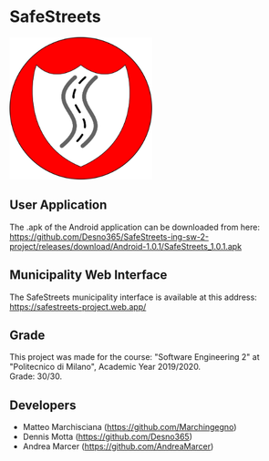 # SafeStreets

<img src="https://raw.githubusercontent.com/Desno365/SafeStreets-ing-sw-2-project/master/Implementation/SafeStreetsApp/app/src/main/res/drawable/ic_launcher.png" width="250" height="250"></img>

## User Application
The .apk of the Android application can be downloaded from here:
https://github.com/Desno365/SafeStreets-ing-sw-2-project/releases/download/Android-1.0.1/SafeStreets_1.0.1.apk

## Municipality Web Interface
The SafeStreets municipality interface is available at this address:
https://safestreets-project.web.app/

## Grade
This project was made for the course: "Software Engineering 2" at "Politecnico di Milano", Academic Year 2019/2020.<br>
Grade: 30/30.

## Developers
- Matteo Marchisciana (https://github.com/Marchingegno)
- Dennis Motta (https://github.com/Desno365)
- Andrea Marcer (https://github.com/AndreaMarcer)
